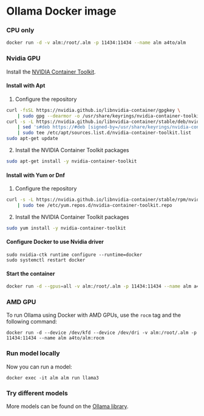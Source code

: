 # Ollama Docker image

### CPU only

```bash
docker run -d -v alm:/root/.alm -p 11434:11434 --name alm a4to/alm
```

### Nvidia GPU
Install the [NVIDIA Container Toolkit](https://docs.nvidia.com/datacenter/cloud-native/container-toolkit/latest/install-guide.html#installation).

#### Install with Apt
1.  Configure the repository
```bash
curl -fsSL https://nvidia.github.io/libnvidia-container/gpgkey \
    | sudo gpg --dearmor -o /usr/share/keyrings/nvidia-container-toolkit-keyring.gpg
curl -s -L https://nvidia.github.io/libnvidia-container/stable/deb/nvidia-container-toolkit.list \
    | sed 's#deb https://#deb [signed-by=/usr/share/keyrings/nvidia-container-toolkit-keyring.gpg] https://#g' \
    | sudo tee /etc/apt/sources.list.d/nvidia-container-toolkit.list
sudo apt-get update
```
2.  Install the NVIDIA Container Toolkit packages
```bash
sudo apt-get install -y nvidia-container-toolkit
```

#### Install with Yum or Dnf
1.  Configure the repository
    
```bash
curl -s -L https://nvidia.github.io/libnvidia-container/stable/rpm/nvidia-container-toolkit.repo \
    | sudo tee /etc/yum.repos.d/nvidia-container-toolkit.repo
```
    
2. Install the NVIDIA Container Toolkit packages
    
```bash
sudo yum install -y nvidia-container-toolkit
```

#### Configure Docker to use Nvidia driver 
```
sudo nvidia-ctk runtime configure --runtime=docker
sudo systemctl restart docker
```

#### Start the container

```bash
docker run -d --gpus=all -v alm:/root/.alm -p 11434:11434 --name alm a4to/alm
```

### AMD GPU

To run Ollama using Docker with AMD GPUs, use the `rocm` tag and the following command:

```
docker run -d --device /dev/kfd --device /dev/dri -v alm:/root/.alm -p 11434:11434 --name alm a4to/alm:rocm
```

### Run model locally

Now you can run a model:

```
docker exec -it alm alm run llama3
```

### Try different models

More models can be found on the [Ollama library](https://alm.com/library).
